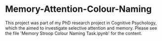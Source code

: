 # Memory-Attention-Colour-Naming
This project was part of my PhD research project in Cognitive Psychology, which the aimed to investigate selective attention and memory. 
Please see the file 'Memory Stroop Colour Naming Task.ipynb' for the content.
